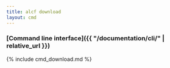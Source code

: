 ```yaml
---
title: alcf download
layout: cmd
---
```


### [Command line interface]({{ "/documentation/cli/" | relative_url }})

{% include cmd_download.md %}
